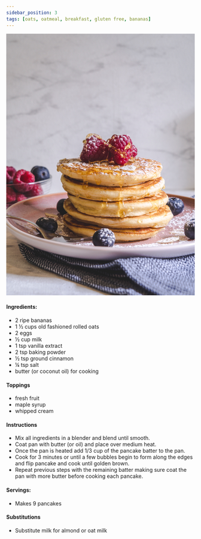```yaml
---
sidebar_position: 3
tags: [oats, oatmeal, breakfast, gluten free, bananas]
---
```


![Oats](./img/pancakes_2.jpeg)

#### Ingredients:
- 2 ripe bananas 
- 1 ½ cups old fashioned rolled oats
- 2 eggs
- ½ cup milk 
- 1 tsp vanilla extract
- 2 tsp baking powder
- ½ tsp ground cinnamon
- ¼ tsp salt
-  butter (or coconut oil) for cooking

#### Toppings
- fresh fruit 
- maple syrup 
- whipped cream


#### Instructions
- Mix all ingredients in a blender and blend until smooth.
- Coat pan with butter (or oil) and place over medium heat. 
- Once the pan is heated add 1/3 cup of the pancake batter to the pan.
- Cook for 3 minutes or until a few bubbles begin to form along the edges and flip pancake and cook until golden brown. 
- Repeat previous steps with the remaining batter making sure coat the pan with more butter before cooking each pancake. 

#### Servings:
- Makes 9 pancakes 

#### Substitutions

- Substitute milk for almond or oat milk